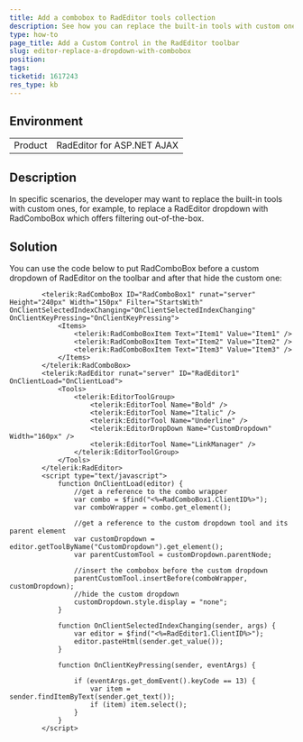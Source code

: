 ```yaml
---
title: Add a combobox to RadEditor tools collection
description: See how you can replace the built-in tools with custom ones, for example, to replace a RadEditor dropdown with RadComboBox which offers filtering out-of-the-box - Telerik UI for ASP.NET AJAX
type: how-to
page_title: Add a Custom Control in the RadEditor toolbar
slug: editor-replace-a-dropdown-with-combobox
position: 
tags: 
ticketid: 1617243
res_type: kb
---
```


## Environment
<table>
    <tbody>
        <tr>
            <td>Product</td>
            <td>RadEditor for ASP.NET AJAX</td>
        </tr>
    </tbody>
</table>


## Description
In specific scenarios, the developer may want to replace the built-in tools with custom ones, for example, to replace a RadEditor dropdown with RadComboBox which offers filtering out-of-the-box.

## Solution
You can use the code below to put RadComboBox before a custom dropdown of RadEditor on the toolbar and after that hide the custom one:

````ASPX
        <telerik:RadComboBox ID="RadComboBox1" runat="server" Height="240px" Width="150px" Filter="StartsWith" OnClientSelectedIndexChanging="OnClientSelectedIndexChanging" OnClientKeyPressing="OnClientKeyPressing">
            <Items>
                <telerik:RadComboBoxItem Text="Item1" Value="Item1" />
                <telerik:RadComboBoxItem Text="Item2" Value="Item2" />
                <telerik:RadComboBoxItem Text="Item3" Value="Item3" />
            </Items>
        </telerik:RadComboBox>
        <telerik:RadEditor runat="server" ID="RadEditor1" OnClientLoad="OnClientLoad">
            <Tools>
                <telerik:EditorToolGroup>
                    <telerik:EditorTool Name="Bold" />
                    <telerik:EditorTool Name="Italic" />
                    <telerik:EditorTool Name="Underline" />
                    <telerik:EditorDropDown Name="CustomDropdown" Width="160px" />
                    <telerik:EditorTool Name="LinkManager" />
                </telerik:EditorToolGroup>
            </Tools>
        </telerik:RadEditor>
        <script type="text/javascript"> 
            function OnClientLoad(editor) {
                //get a reference to the combo wrapper 
                var combo = $find("<%=RadComboBox1.ClientID%>");
                var comboWrapper = combo.get_element();

                //get a reference to the custom dropdown tool and its parent element 
                var customDropdown = editor.getToolByName("CustomDropdown").get_element();
                var parentCustomTool = customDropdown.parentNode;

                //insert the combobox before the custom dropdown 
                parentCustomTool.insertBefore(comboWrapper, customDropdown);
                //hide the custom dropdown 
                customDropdown.style.display = "none";
            }

            function OnClientSelectedIndexChanging(sender, args) {
                var editor = $find("<%=RadEditor1.ClientID%>");
                editor.pasteHtml(sender.get_value());
            }

            function OnClientKeyPressing(sender, eventArgs) {
                
                if (eventArgs.get_domEvent().keyCode == 13) {
                    var item = sender.findItemByText(sender.get_text());
                    if (item) item.select();
                }
            }
        </script>
````

  